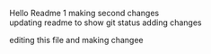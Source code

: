 Hello Readme 1 
making second changes  
updating readme to show git status
adding changes


editing this file and making changee
